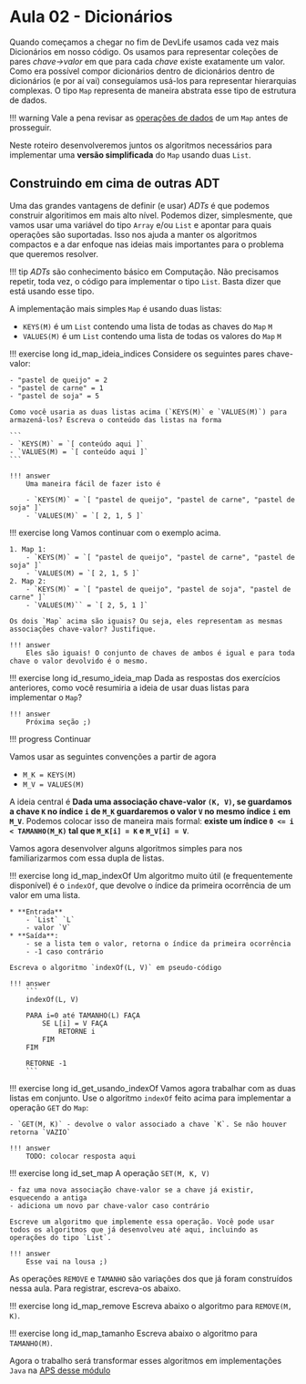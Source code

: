 # Aula 02 - Dicionários

Quando começamos a chegar no fim de DevLife usamos cada vez mais Dicionários em nosso código. Os usamos para representar coleções de pares *chave->valor* em que para cada *chave* existe exatamente um valor. Como era possível compor dicionários dentro de dicionários dentro de dicionários (e por aí vai) conseguíamos usá-los para representar hierarquias complexas. O tipo `Map` representa de maneira abstrata esse tipo de estrutura de dados.

!!! warning
    Vale a pena revisar as [operações de dados](map.md) de um `Map` antes de prosseguir.

Neste roteiro desenvolveremos juntos os algoritmos necessários para implementar uma **versão simplificada** do `Map` usando duas `List`.

## Construindo em cima de outras ADT

Uma das grandes vantagens de definir (e usar) *ADTs* é que podemos construir algoritimos em mais alto nível. Podemos dizer, simplesmente, que vamos usar uma variável do tipo `Array` e/ou `List` e apontar para quais operações são suportadas. Isso nos ajuda a manter os algoritmos compactos e a dar enfoque nas ideias mais importantes para o problema que queremos resolver.

!!! tip
    *ADTs* são conhecimento básico em Computação. Não precisamos repetir, toda vez, o código para implementar o tipo `List`. Basta dizer que está usando esse tipo.

A implementação mais simples `Map` é usando duas listas:

- `KEYS(M)` é um `List` contendo uma lista de todas as chaves do `Map` `M`
- `VALUES(M)` é um `List` contendo uma lista de todas os valores do `Map` `M`

!!! exercise long id_map_ideia_indices
    Considere os seguintes pares chave-valor:

    - "pastel de queijo" = 2
    - "pastel de carne" = 1
    - "pastel de soja" = 5

    Como você usaria as duas listas acima (`KEYS(M)` e `VALUES(M)`) para armazená-los? Escreva o conteúdo das listas na forma

    ```
    - `KEYS(M)` = `[ conteúdo aqui ]`
    - `VALUES(M) = `[ conteúdo aqui ]`
    ```

    !!! answer
        Uma maneira fácil de fazer isto é

        - `KEYS(M)` = `[ "pastel de queijo", "pastel de carne", "pastel de soja" ]`
        - `VALUES(M)` = `[ 2, 1, 5 ]`

!!! exercise long
    Vamos continuar com o exemplo acima.

    1. Map 1:
        - `KEYS(M)` = `[ "pastel de queijo", "pastel de carne", "pastel de soja" ]`
        - `VALUES(M) = `[ 2, 1, 5 ]`
    2. Map 2:
        - `KEYS(M)` = `[ "pastel de queijo", "pastel de soja", "pastel de carne" ]`
        - `VALUES(M)`` = `[ 2, 5, 1 ]`

    Os dois `Map` acima são iguais? Ou seja, eles representam as mesmas associações chave-valor? Justifique.

    !!! answer
        Eles são iguais! O conjunto de chaves de ambos é igual e para toda chave o valor devolvido é o mesmo.


!!! exercise long id_resumo_ideia_map
    Dada as respostas dos exercícios anteriores, como você resumiria a ideia de usar duas listas para implementar o `Map`?

    !!! answer
        Próxima seção ;)

!!! progress
    Continuar

Vamos usar as seguintes convenções a partir de agora

- `M_K = KEYS(M)`
- `M_V = VALUES(M)`

A ideia central é **Dada uma associação chave-valor `(K, V)`, se guardamos a chave `K` no índice `i` de `M_K` guardaremos o valor `V` no mesmo índice `i` em `M_V`**. Podemos colocar isso de maneira mais formal: **existe um índice `0 <= i < TAMANHO(M_K)` tal que `M_K[i] = K` e `M_V[i] = V`**.

Vamos agora desenvolver alguns algoritmos simples para nos familiarizarmos com essa dupla de listas.

!!! exercise long id_map_indexOf
    Um algoritmo muito útil (e frequentemente disponível) é o `indexOf`, que devolve o índice da primeira ocorrência de um valor em uma lista.

    * **Entrada**
        - `List` `L`
        - valor `V`
    * **Saída**:
        - se a lista tem o valor, retorna o índice da primeira ocorrência
        - -1 caso contrário

    Escreva o algoritmo `indexOf(L, V)` em pseudo-código

    !!! answer
        ```
        indexOf(L, V)

        PARA i=0 até TAMANHO(L) FAÇA
            SE L[i] = V FAÇA
                RETORNE i
            FIM
        FIM

        RETORNE -1
        ```

!!! exercise long id_get_usando_indexOf
    Vamos agora trabalhar com as duas listas em conjunto. Use o algoritmo `indexOf` feito acima para implementar a operação `GET` do `Map`:

    - `GET(M, K)` - devolve o valor associado a chave `K`. Se não houver retorna `VAZIO`

    !!! answer
        TODO: colocar resposta aqui

!!! exercise long id_set_map
    A operação `SET(M, K, V)`

    - faz uma nova associação chave-valor se a chave já existir, esquecendo a antiga
    - adiciona um novo par chave-valor caso contrário

    Escreve um algoritmo que implemente essa operação. Você pode usar todos os algoritmos que já desenvolveu até aqui, incluindo as operações do tipo `List`.

    !!! answer
        Esse vai na lousa ;)

As operações `REMOVE` e `TAMANHO` são variações dos que já foram construídos nessa aula. Para registrar, escreva-os abaixo.

!!! exercise long id_map_remove
    Escreva abaixo o algoritmo para `REMOVE(M, K)`.


!!! exercise long id_map_tamanho
    Escreva abaixo o algoritmo para `TAMANHO(M)`.

Agora o trabalho será transformar esses algoritmos em implementações `Java` na [APS desse módulo](aps.md)
